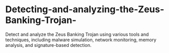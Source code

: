 # Detecting-and-analyzing-the-Zeus-Banking-Trojan-
Detect and analyze the Zeus Banking Trojan using various tools and techniques, including malware simulation, network monitoring, memory analysis, and signature-based detection.
